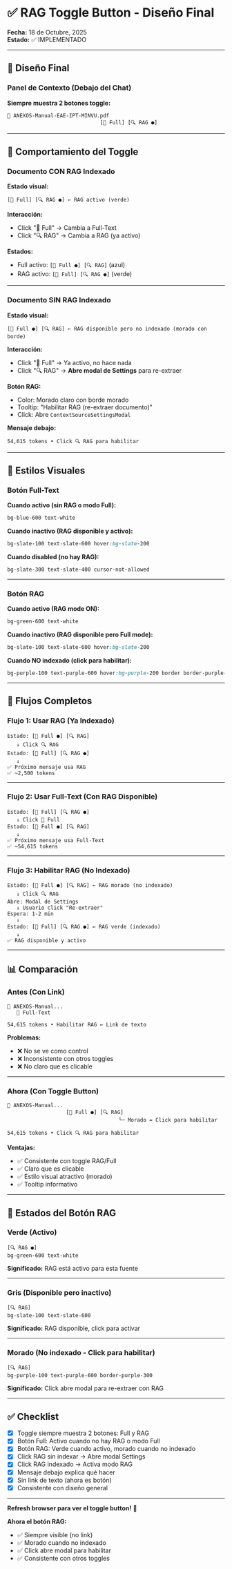 # ✅ RAG Toggle Button - Diseño Final

**Fecha:** 18 de Octubre, 2025  
**Estado:** ✅ IMPLEMENTADO

---

## 🎯 Diseño Final

### Panel de Contexto (Debajo del Chat)

**Siempre muestra 2 botones toggle:**

```
📄 ANEXOS-Manual-EAE-IPT-MINVU.pdf
                              [📝 Full] [🔍 RAG ●]
```

---

## 🔘 Comportamiento del Toggle

### Documento CON RAG Indexado

**Estado visual:**
```
[📝 Full] [🔍 RAG ●] ← RAG activo (verde)
```

**Interacción:**
- Click "📝 Full" → Cambia a Full-Text
- Click "🔍 RAG" → Cambia a RAG (ya activo)

**Estados:**
- Full activo: `[📝 Full ●] [🔍 RAG]` (azul)
- RAG activo: `[📝 Full] [🔍 RAG ●]` (verde)

---

### Documento SIN RAG Indexado

**Estado visual:**
```
[📝 Full ●] [🔍 RAG] ← RAG disponible pero no indexado (morado con borde)
```

**Interacción:**
- Click "📝 Full" → Ya activo, no hace nada
- Click "🔍 RAG" → **Abre modal de Settings** para re-extraer

**Botón RAG:**
- Color: Morado claro con borde morado
- Tooltip: "Habilitar RAG (re-extraer documento)"
- Click: Abre `ContextSourceSettingsModal`

**Mensaje debajo:**
```
54,615 tokens • Click 🔍 RAG para habilitar
```

---

## 🎨 Estilos Visuales

### Botón Full-Text

**Cuando activo (sin RAG o modo Full):**
```css
bg-blue-600 text-white
```

**Cuando inactivo (RAG disponible y activo):**
```css
bg-slate-100 text-slate-600 hover:bg-slate-200
```

**Cuando disabled (no hay RAG):**
```css
bg-slate-300 text-slate-400 cursor-not-allowed
```

---

### Botón RAG

**Cuando activo (RAG mode ON):**
```css
bg-green-600 text-white
```

**Cuando inactivo (RAG disponible pero Full mode):**
```css
bg-slate-100 text-slate-600 hover:bg-slate-200
```

**Cuando NO indexado (click para habilitar):**
```css
bg-purple-100 text-purple-600 hover:bg-purple-200 border border-purple-300
```

---

## 🔄 Flujos Completos

### Flujo 1: Usar RAG (Ya Indexado)

```
Estado: [📝 Full ●] [🔍 RAG]
   ↓ Click 🔍 RAG
Estado: [📝 Full] [🔍 RAG ●]
   ↓
✅ Próximo mensaje usa RAG
✅ ~2,500 tokens
```

---

### Flujo 2: Usar Full-Text (Con RAG Disponible)

```
Estado: [📝 Full] [🔍 RAG ●]
   ↓ Click 📝 Full
Estado: [📝 Full ●] [🔍 RAG]
   ↓
✅ Próximo mensaje usa Full-Text
✅ ~54,615 tokens
```

---

### Flujo 3: Habilitar RAG (No Indexado)

```
Estado: [📝 Full ●] [🔍 RAG] ← RAG morado (no indexado)
   ↓ Click 🔍 RAG
Abre: Modal de Settings
   ↓ Usuario click "Re-extraer"
Espera: 1-2 min
   ↓
Estado: [📝 Full] [🔍 RAG ●] ← RAG verde (indexado)
   ↓
✅ RAG disponible y activo
```

---

## 📊 Comparación

### Antes (Con Link)

```
📄 ANEXOS-Manual...
   📝 Full-Text

54,615 tokens • Habilitar RAG ← Link de texto
```

**Problemas:**
- ❌ No se ve como control
- ❌ Inconsistente con otros toggles
- ❌ No claro que es clicable

---

### Ahora (Con Toggle Button)

```
📄 ANEXOS-Manual...
                   [📝 Full ●] [🔍 RAG]
                                    └─ Morado = Click para habilitar

54,615 tokens • Click 🔍 RAG para habilitar
```

**Ventajas:**
- ✅ Consistente con toggle RAG/Full
- ✅ Claro que es clicable
- ✅ Estilo visual atractivo (morado)
- ✅ Tooltip informativo

---

## 🎨 Estados del Botón RAG

### Verde (Activo)
```
[🔍 RAG ●]
bg-green-600 text-white
```
**Significado:** RAG está activo para esta fuente

---

### Gris (Disponible pero inactivo)
```
[🔍 RAG]
bg-slate-100 text-slate-600
```
**Significado:** RAG disponible, click para activar

---

### Morado (No indexado - Click para habilitar)
```
[🔍 RAG]
bg-purple-100 text-purple-600 border-purple-300
```
**Significado:** Click abre modal para re-extraer con RAG

---

## ✅ Checklist

- [x] Toggle siempre muestra 2 botones: Full y RAG
- [x] Botón Full: Activo cuando no hay RAG o modo Full
- [x] Botón RAG: Verde cuando activo, morado cuando no indexado
- [x] Click RAG sin indexar → Abre modal Settings
- [x] Click RAG indexado → Activa modo RAG
- [x] Mensaje debajo explica qué hacer
- [x] Sin link de texto (ahora es botón)
- [x] Consistente con diseño general

---

**Refresh browser para ver el toggle button!** 🚀

**Ahora el botón RAG:**
- ✅ Siempre visible (no link)
- ✅ Morado cuando no indexado
- ✅ Click abre modal para habilitar
- ✅ Consistente con otros toggles





